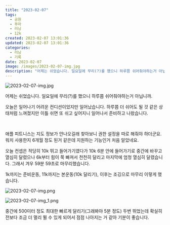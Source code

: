 ```yaml
---
title: "2023-02-07"
tags:
  - 공원
  - 푸마
  - 러닝
  - 12k
created: 2023-02-07 13:01:36
updated: 2023-02-07 13:01:36
categories:
  - 러닝
  - 기록
date: 2023-02-07
image: /images/2023-02-07-img.jpg
description: "어제는 쉬었습니다. 일요일에 무리(?)를 했으니 하루쯤 쉬어줘야하는거 아닙니까. 오늘은 일어나기 어려운 컨디션이었지만 일어났습니다. 하루쯤 더 쉬어도 될 것 같은 상태처럼 느껴졌지만 이틀 쉬면 또 쉬고 싶어지니 일어나서 준비하고 나왔습니다. 애플 피트니스는 지도 정보가 안나오길래 찾아보"
---
```


![2023-02-07-img.jpg](/images/2023-02-07-img.jpg)
 
 

어제는 쉬었습니다. 일요일에 무리(?)를 했으니 하루쯤 쉬어줘야하는거 아닙니까. 

오늘은 일어나기 어려운 컨디션이었지만 일어났습니다. 하루쯤 더 쉬어도 될 것 같은 상태처럼 느껴졌지만 이틀 쉬면 또 쉬고 싶어지니 일어나서 준비하고 나왔습니다.

 

애플 피트니스는 지도 정보가 안나오길래 찾아보니 권한 설정을 따로 해줘야 하더군요. 워치 사용한지 6개월 정도 된거 같은데 지원하는 기능인거 처음 알았네요.

오늘 컨셉은 적당히 10k 뛰고 들어가기였다가 10k 6분 안에 들어가기로 중간에 바꾸고 열심히 달렸으나 6k부터 힘이 쭉 빠져서 천천히 달리고 마지막에 엄청 열심히 달렸습니다. 그래서 겨우 59분 59초로 마무리했습니다.

1k까지는 준비운동, 11k까지는 본운동(10k 달리기), 이후는 조깅으로 마무리 이렇게 했습니다.

 
 ![2023-02-07-img.png](/images/2023-02-07-img.png)
 
 

 
 ![2023-02-07-img_1.png](/images/2023-02-07-img_1.png)
 
 

중간에 500미터 정도 최대한 빠르게 달리기(그래봐야 5분 정도) 두번 뛰었는데 확실히 전보다 조금 더 멀리 뛸 수 있게 되어서 점점 나아지는 거 같아 기분이 좋습니다.
